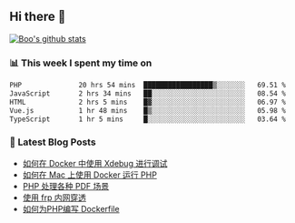 ## Hi there 👋

[![Boo's github stats](https://github-readme-stats.vercel.app/api?username=0xAiKang)](https://github.com/anuraghazra/github-readme-stats)

<!-- [![Most Used Langs](https://github-readme-stats.vercel.app/api/top-langs/?username=0xAiKang)](https://github.com/anuraghazra/github-readme-stats) -->

### 📊 This week I spent my time on
<!--START_SECTION:waka-->

```txt
PHP              20 hrs 54 mins  █████████████████▒░░░░░░░   69.51 %
JavaScript       2 hrs 34 mins   ██░░░░░░░░░░░░░░░░░░░░░░░   08.54 %
HTML             2 hrs 5 mins    █▓░░░░░░░░░░░░░░░░░░░░░░░   06.97 %
Vue.js           1 hr 48 mins    █▒░░░░░░░░░░░░░░░░░░░░░░░   05.98 %
TypeScript       1 hr 5 mins     █░░░░░░░░░░░░░░░░░░░░░░░░   03.64 %
```

<!--END_SECTION:waka-->

### 📕 Latest Blog Posts
<!-- BLOG-POST-LIST:START -->
- [如何在 Docker 中使用 Xdebug 进行调试](https://www.0x2beace.com/how-to-debug-with-xdebug-in-docker/)
- [如何在 Mac 上使用 Docker 运行 PHP](https://www.0x2beace.com/how-to-run-php-with-docker-on-mac/)
- [PHP 处理各种 PDF 场景](https://www.0x2beace.com/php-handles-various-pdf-scenarios/)
- [使用 frp 内网穿透](https://www.0x2beace.com/use-the-frp-intranet-to-penetrate/)
- [如何为PHP编写 Dockerfile](https://www.0x2beace.com/how-to-write-dockerfile-for-php/)
<!-- BLOG-POST-LIST:END -->

